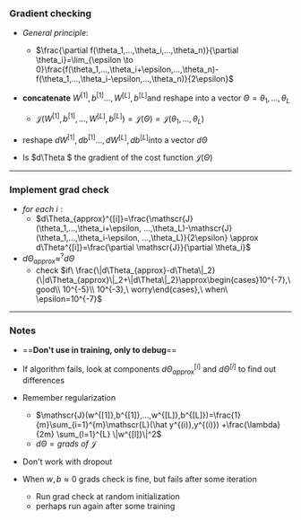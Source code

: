 ### Gradient checking

* $General\ principle:$
  * $\frac{\partial f(\theta_1,...,\theta_i,...,\theta_n)}{\partial \theta_i}=\lim_{\epsilon \to 0}\frac{f(\theta_1,...,\theta_i+\epsilon,...,\theta_n)-f(\theta_1,...,\theta_i-\epsilon,...,\theta_n)}{2\epsilon}$

* **concatenate** $W^{[1]},b^{[1]}...,W^{[L]},b^{{[L]}}$and reshape into a vector $\Theta=\theta_1,...,\theta_L$
  * $\mathscr{J}(W^{[1]},b^{[1]},...,W^{[L]},b^{{[L]}})=\mathscr{J}(\Theta)=\mathscr{J}(\theta_1, ...,\theta_L)​$

* reshape $dW^{[1]},db^{[1]}...,dW^{[L]},db^{{[L]}}​$ into a vector $d\Theta​$

* Is $d\Theta $ the gradient of the cost function $\mathscr{J}(\Theta)$

***

### Implement grad check

* $for\ each\ i:​$
  * $d\Theta_{approx}^{[i]}=\frac{\mathscr{J}(\theta_1,...,\theta_i+\epsilon, ...,\theta_L)-\mathscr{J}(\theta_1,...,\theta_i-\epsilon, ...,\theta_L)}{2\epsilon} \approx d\Theta^{[i]}=\frac{\partial \mathscr{J}}{\partial \theta_i}$
* $d\Theta_{approx}\mathop{\approx}^{?}d\Theta$
  * check $if\ \frac{\|d\Theta_{approx}-d\Theta\|_2}{\|d\Theta_{approx}\|_2+\|d\Theta\|_2}\approx\begin{cases}10^{-7},\ good\\ 10^{-5}\\ 10^{-3},\ worry\end{cases},\ when\ \epsilon=10^{-7}$

***

### Notes

* ==**Don't use in training, only to debug**==

* If algorithm fails, look at components $d\Theta_{approx}^{[i]}$ and $d\Theta^{[i]}$ to find out differences 

* Remember regularization
  * $\mathscr{J}(w^{[1]},b^{[1]},...,w^{[L]},b^{[L]})=\frac{1}{m}\sum_{i=1}^{m}\mathscr{L}(\hat y^{(i)},y^{(i)})
    +\frac{\lambda}{2m}
    \sum_{l=1}^{L}
    \|w^{[l]}\|^2$
  * $d\Theta=grads\ of\ \mathscr{J}​$

* Don't work with dropout
* When $w,b \approx0$ grads check is fine, but fails after some iteration
  * Run grad check at random initialization
  * perhaps run again after some training